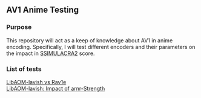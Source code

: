  
## AV1 Anime Testing
### Purpose
This repository will act as a keep of knowledge about AV1 in anime encoding.
Specifically, I will test different encoders and their parameters on the impact in [SSIMULACRA2](https://github.com/rust-av/ssimulacra2) score.

### List of tests
[LibAOM-lavish vs Rav1e](./tests/superyu1337/libaom-vs-rav1e/README.md)  
[LibAOM-lavish: Impact of arnr-Strength](./tests/superyu1337/libaom-arnr-strength/README.md)